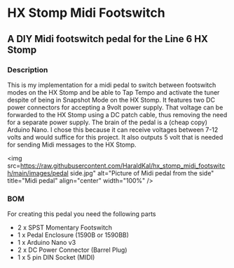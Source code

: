 # HX Stomp Midi Footswitch #

## A DIY Midi footswitch pedal for the Line 6 HX Stomp ##

### Description ###

This is my implementation for a midi pedal to switch between footswitch modes on the HX Stomp and be able to Tap Tempo and activate the tuner despite of being in Snapshot Mode on the HX Stomp.
It features two DC power connectors for accepting a 9volt power supply. That voltage can be forwarded to the HX Stomp using a DC patch cable, thus removing the need for a separate power supply.
The brain of the pedal is a (cheap copy) Arduino Nano. I chose this because it can receive voltages between 7-12 volts and would suffice for this project. It also outputs 5 volt that is needed for sending Midi messages to the HX Stomp.

<img src=https://raw.githubusercontent.com/HaraldKal/hx_stomp_midi_footswitch/main/images/pedal side.jpg" 
  alt="Picture of Midi pedal from the side" title="Midi pedal" align="center" width="100%" />

### BOM ###

For creating this pedal you need the following parts

* 2 x SPST Momentary Footswitch
* 1 x Pedal Enclosure (1590B or 1590BB)
* 1 x Arduino Nano v3
* 2 x DC Power Connector (Barrel Plug)
* 1 x 5 pin DIN Socket (MIDI)
